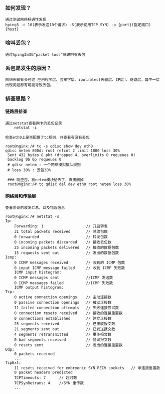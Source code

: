 ### 如何发现？
    通过测试网络畅通性发现
    hping3 -c 10(表示发送10个请求) -S(表示使用TCP SYN) -p {port}(指定端口) {host}

### 啥叫丢包？
    通过hping3出现"packet loss"就说明有丢包

### 丢包是发生的原因？
    网络传输有会经过 应用程序层、套接字层、ipotables[传输层、IP层]、链路层，其中一层出现问题都有可能导致丢包。

### 排查思路？
#### 链路层排查
    通过netstat查看网卡的丢包记录
        netstat -i
    
    检查eth0上是否配置了tc规则，并查看有没有丢包
```
root@nginx:/# tc -s qdisc show dev eth0
qdisc netem 800d: root refcnt 2 limit 1000 loss 30%
 Sent 432 bytes 8 pkt (dropped 4, overlimits 0 requeues 0)
 backlog 0b 0p requeues 0
 # qdisc netem : 一个网络模拟排队规则
 # loss 30% : 丢包30%

 ### 响应包，被netem模块给丢了，直接删掉
 root@nginx:/# tc qdisc del dev eth0 root netem loss 30%
```

#### 网络层和传输层
    查看协议的收发汇总，以及错误信息
```
root@nginx:/# netstat -s
Ip:
    Forwarding: 1					// 开启转发
    31 total packets received		// 总收包数
    0 forwarded						// 转发包数
    0 incoming packets discarded	// 接收丢包数
    25 incoming packets delivered	// 接收的数据包数
    15 requests sent out			// 发出的数据包数
Icmp:
    0 ICMP messages received		// 收到的 ICMP 包数
    0 input ICMP message failed		// 收到 ICMP 失败数
    ICMP input histogram:
    0 ICMP messages sent			//ICMP 发送数
    0 ICMP messages failed			//ICMP 失败数
    ICMP output histogram:
Tcp:
    0 active connection openings	// 主动连接数
    0 passive connection openings	// 被动连接数
    11 failed connection attempts	// 失败连接尝试数
    0 connection resets received	// 接收的连接重置数
    0 connections established		// 建立连接数
    25 segments received			// 已接收报文数
    21 segments sent out			// 已发送报文数
    4 segments retransmitted		// 重传报文数
    0 bad segments received			// 错误报文数
    0 resets sent					// 发出的连接重置数
Udp:
    0 packets received
    ...
TcpExt:
    11 resets received for embryonic SYN_RECV sockets	// 半连接重置数
    0 packet headers predicted
    TCPTimeouts: 7		// 超时数
    TCPSynRetrans: 4	//SYN 重传数
	...
```        
